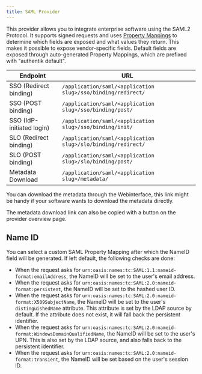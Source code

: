 ```yaml
---
title: SAML Provider
---
```


This provider allows you to integrate enterprise software using the SAML2 Protocol. It supports signed requests and uses [Property Mappings](../property-mappings/#saml-property-mapping) to determine which fields are exposed and what values they return. This makes it possible to expose vendor-specific fields.
Default fields are exposed through auto-generated Property Mappings, which are prefixed with "authentik default".

| Endpoint                  | URL                                                          |
| ------------------------- | ------------------------------------------------------------ |
| SSO (Redirect binding)    | `/application/saml/<application slug>/sso/binding/redirect/` |
| SSO (POST binding)        | `/application/saml/<application slug>/sso/binding/post/`     |
| SSO (IdP-initiated login) | `/application/saml/<application slug>/sso/binding/init/`     |
| SLO (Redirect binding)    | `/application/saml/<application slug>/slo/binding/redirect/` |
| SLO (POST binding)        | `/application/saml/<application slug>/slo/binding/post/`     |
| Metadata Download         | `/application/saml/<application slug>/metadata/`             |

You can download the metadata through the Webinterface, this link might be handy if your software wants to download the metadata directly.

The metadata download link can also be copied with a button on the provider overview page.

## Name ID

You can select a custom SAML Property Mapping after which the NameID field will be generated. If left default, the following checks are done:

-   When the request asks for `urn:oasis:names:tc:SAML:1.1:nameid-format:emailAddress`, the NameID will be set to the user's email address.
-   When the request asks for `urn:oasis:names:tc:SAML:2.0:nameid-format:persistent`, the NameID will be set to the hashed user ID.
-   When the request asks for `urn:oasis:names:tc:SAML:2.0:nameid-format:X509SubjectName`, the NameID will be set to the user's `distinguishedName` attribute. This attribute is set by the LDAP source by default. If the attribute does not exist, it will fall back the persistent identifier.
-   When the request asks for `urn:oasis:names:tc:SAML:2.0:nameid-format:WindowsDomainQualifiedName`, the NameID will be set to the user's UPN. This is also set by the LDAP source, and also falls back to the persistent identifier.
-   When the request asks for `urn:oasis:names:tc:SAML:2.0:nameid-format:transient`, the NameID will be set based on the user's session ID.
